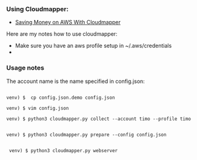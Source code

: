 ### Using Cloudmapper:

* [Saving Money on AWS With Cloudmapper](https://www.swipeix.com/blog/frugal-aws-usage-saving-money-while-using-aws)


Here are my notes how to use cloudmapper:

* Make sure you have an aws profile setup in ~/.aws/credentials
*


### Usage notes

The account name is the name specified in config.json:

```

venv) $  cp config.json.demo config.json

venv) $ vim config.json

venv) $ python3 cloudmapper.py collect --account timo --profile timo


venv) $ python3 cloudmapper.py prepare --config config.json


 venv) $ python3 cloudmapper.py webserver



```
